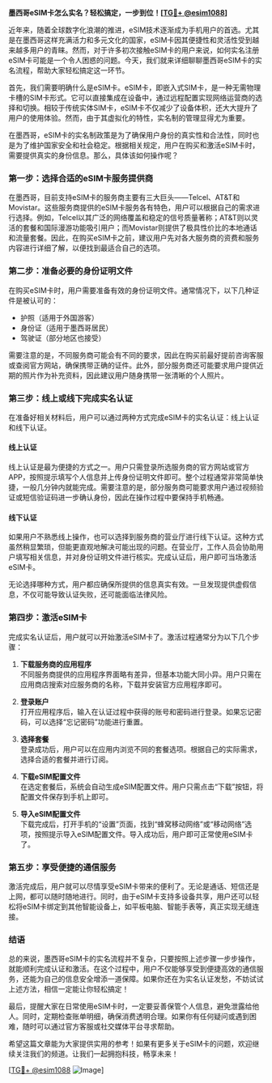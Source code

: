 **墨西哥eSIM卡怎么实名？轻松搞定，一步到位！[[TG💪+ @esim1088](https://t.me/s/esim1088)]**

近年来，随着全球数字化浪潮的推进，eSIM技术逐渐成为手机用户的首选。尤其是在墨西哥这样充满活力和多元文化的国家，eSIM卡因其便捷性和灵活性受到越来越多用户的青睐。然而，对于许多初次接触eSIM卡的用户来说，如何实名注册eSIM卡可能是一个令人困惑的问题。今天，我们就来详细聊聊墨西哥eSIM卡的实名流程，帮助大家轻松搞定这一环节。

首先，我们需要明确什么是eSIM卡。eSIM卡，即嵌入式SIM卡，是一种无需物理卡槽的SIM卡形式。它可以直接集成在设备中，通过远程配置实现网络运营商的选择和切换。相较于传统实体SIM卡，eSIM卡不仅减少了设备体积，还大大提升了用户的使用体验。然而，由于其虚拟化的特性，实名制的管理显得尤为重要。

在墨西哥，eSIM卡的实名制政策是为了确保用户身份的真实性和合法性，同时也是为了维护国家安全和社会稳定。根据相关规定，用户在购买和激活eSIM卡时，需要提供真实的身份信息。那么，具体该如何操作呢？

### **第一步：选择合适的eSIM卡服务提供商**

在墨西哥，目前支持eSIM卡的服务商主要有三大巨头——Telcel、AT&T和Movistar。这些服务商提供的eSIM卡服务各有特色，用户可以根据自己的需求进行选择。例如，Telcel以其广泛的网络覆盖和稳定的信号质量著称；AT&T则以灵活的套餐和国际漫游功能吸引用户；而Movistar则提供了极具性价比的本地通话和流量套餐。因此，在购买eSIM卡之前，建议用户先对各大服务商的资费和服务内容进行详细了解，以便找到最适合自己的选项。

### **第二步：准备必要的身份证明文件**

在购买eSIM卡时，用户需要准备有效的身份证明文件。通常情况下，以下几种证件是被认可的：

- 护照（适用于外国游客）
- 身份证（适用于墨西哥居民）
- 驾驶证（部分地区也接受）

需要注意的是，不同服务商可能会有不同的要求，因此在购买前最好提前咨询客服或查阅官方网站，确保携带正确的证件。此外，部分服务商还可能要求用户提供近期的照片作为补充资料，因此建议用户随身携带一张清晰的个人照片。

### **第三步：线上或线下完成实名认证**

在准备好相关材料后，用户可以通过两种方式完成eSIM卡的实名认证：线上认证和线下认证。

#### **线上认证**
线上认证是最为便捷的方式之一。用户只需登录所选服务商的官方网站或官方APP，按照提示填写个人信息并上传身份证明文件即可。整个过程通常非常简单快捷，一般几分钟内就能完成。需要注意的是，部分服务商可能要求用户通过视频验证或短信验证码进一步确认身份，因此在操作过程中要保持手机畅通。

#### **线下认证**
如果用户不熟悉线上操作，也可以选择到服务商的营业厅进行线下认证。这种方式虽然稍显繁琐，但能更直观地解决可能出现的问题。在营业厅，工作人员会协助用户填写相关信息，并对身份证明文件进行核实。完成认证后，用户即可当场激活eSIM卡。

无论选择哪种方式，用户都应确保所提供的信息真实有效。一旦发现提供虚假信息，不仅可能导致认证失败，还可能面临法律风险。

### **第四步：激活eSIM卡**

完成实名认证后，用户就可以开始激活eSIM卡了。激活过程通常分为以下几个步骤：

1. **下载服务商的应用程序**  
   不同服务商提供的应用程序界面略有差异，但基本功能大同小异。用户只需在应用商店搜索对应服务商的名称，下载并安装官方应用程序即可。

2. **登录账户**  
   打开应用程序后，输入在认证过程中获得的账号和密码进行登录。如果忘记密码，可以选择“忘记密码”功能进行重置。

3. **选择套餐**  
   登录成功后，用户可以在应用内浏览不同的套餐选项。根据自己的实际需求，选择合适的套餐并进行订阅。

4. **下载eSIM配置文件**  
   在选定套餐后，系统会自动生成eSIM配置文件。用户只需点击“下载”按钮，将配置文件保存到手机上即可。

5. **导入eSIM配置文件**  
   下载完成后，打开手机的“设置”页面，找到“蜂窝移动网络”或“移动网络”选项，按照提示导入eSIM配置文件。导入成功后，用户即可正常使用eSIM卡了。

### **第五步：享受便捷的通信服务**

激活完成后，用户就可以尽情享受eSIM卡带来的便利了。无论是通话、短信还是上网，都可以随时随地进行。同时，由于eSIM卡支持多设备共享，用户还可以轻松将eSIM卡绑定到其他智能设备上，如平板电脑、智能手表等，真正实现无缝连接。

### **结语**

总的来说，墨西哥eSIM卡的实名流程并不复杂，只要按照上述步骤一步步操作，就能顺利完成认证和激活。在这个过程中，用户不仅能够享受到便捷高效的通信服务，还能为自己的信息安全增添一道保障。如果你还在为实名认证发愁，不妨试试上述方法，相信一定能让你轻松搞定！

最后，提醒大家在日常使用eSIM卡时，一定要妥善保管个人信息，避免泄露给他人。同时，定期检查账单明细，确保消费透明合理。如果你有任何疑问或遇到困难，随时可以通过官方客服或社交媒体平台寻求帮助。

希望这篇文章能为大家提供实用的参考！如果有更多关于eSIM卡的问题，欢迎继续关注我们的频道。让我们一起拥抱科技，畅享未来！

[[TG💪+ @esim1088](https://t.me/s/esim1088) ![Image](https://i.postimg.cc/4NQfJmqS/Snipaste-2025-05-13-00-14-12.png)]